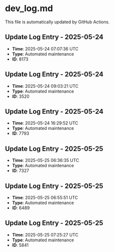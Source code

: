 # dev_log.md

This file is automatically updated by GitHub Actions.


<!-- Daily update: 2025-05-24 07:07:36 UTC -->

## Update Log Entry - 2025-05-24
- **Time**: 2025-05-24 07:07:36 UTC
- **Type**: Automated maintenance
- **ID**: 8173


<!-- Daily update: 2025-05-24 09:03:21 UTC -->

## Update Log Entry - 2025-05-24
- **Time**: 2025-05-24 09:03:21 UTC
- **Type**: Automated maintenance
- **ID**: 3520


<!-- Daily update: 2025-05-24 16:29:52 UTC -->

## Update Log Entry - 2025-05-24
- **Time**: 2025-05-24 16:29:52 UTC
- **Type**: Automated maintenance
- **ID**: 7793


<!-- Daily update: 2025-05-25 06:36:35 UTC -->

## Update Log Entry - 2025-05-25
- **Time**: 2025-05-25 06:36:35 UTC
- **Type**: Automated maintenance
- **ID**: 7327


<!-- Daily update: 2025-05-25 06:55:51 UTC -->

## Update Log Entry - 2025-05-25
- **Time**: 2025-05-25 06:55:51 UTC
- **Type**: Automated maintenance
- **ID**: 6489


<!-- Daily update: 2025-05-25 07:25:27 UTC -->

## Update Log Entry - 2025-05-25
- **Time**: 2025-05-25 07:25:27 UTC
- **Type**: Automated maintenance
- **ID**: 5841

